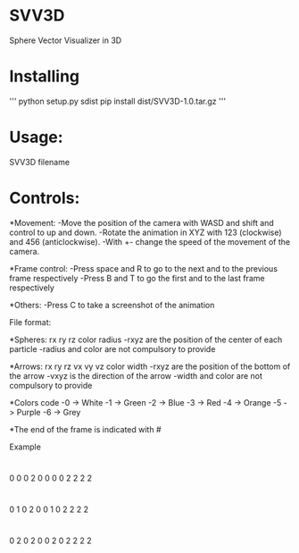 # SVV3D
Sphere Vector Visualizer in 3D

# Installing
'''
python setup.py sdist
pip install dist/SVV3D-1.0.tar.gz
'''

# Usage:
  SVV3D filename

# Controls:
  *Movement:
    -Move the position of the camera with WASD and shift and control to up and down.
    -Rotate the animation in XYZ with 123 (clockwise) and 456 (anticlockwise).
    -With +- change the speed of the movement of the camera.

  *Frame control:
    -Press space and R to go to the next and to the previous frame respectively
    -Press B and T to go the first and to the last frame respectively

  *Others:
    -Press C to take a screenshot of the animation

File format:
  
  *Spheres: rx ry rz color radius
    -rxyz are the position of the center of each particle
    -radius and color are not compulsory to provide
        
  
  *Arrows:  rx ry rz vx vy vz color width
    -rxyz are the position of the bottom of the arrow
    -vxyz is the direction of the arrow
    -width and color are not compulsory to provide

  *Colors code
     -0 -> White
     -1 -> Green
     -2 -> Blue
     -3 -> Red
     -4 -> Orange
     -5 -> Purple
     -6 -> Grey

  *The end of the frame is indicated with #

  
Example
  #
  0 0 0 2 0
  0 0 0 2 2 2 2
  #
  0 1 0 2 0
  0 1 0 2 2 2 2
  #
  0 2 0 2 0
  0 2 0 2 2 2 2
